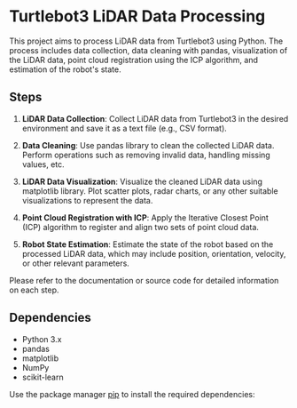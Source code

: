 # Turtlebot3 LiDAR Data Processing

This project aims to process LiDAR data from Turtlebot3 using Python. The process includes data collection, data cleaning with pandas, visualization of the LiDAR data, point cloud registration using the ICP algorithm, and estimation of the robot's state.

## Steps

1. **LiDAR Data Collection**: Collect LiDAR data from Turtlebot3 in the desired environment and save it as a text file (e.g., CSV format).

2. **Data Cleaning**: Use pandas library to clean the collected LiDAR data. Perform operations such as removing invalid data, handling missing values, etc.

3. **LiDAR Data Visualization**: Visualize the cleaned LiDAR data using matplotlib library. Plot scatter plots, radar charts, or any other suitable visualizations to represent the data.

4. **Point Cloud Registration with ICP**: Apply the Iterative Closest Point (ICP) algorithm to register and align two sets of point cloud data.

5. **Robot State Estimation**: Estimate the state of the robot based on the processed LiDAR data, which may include position, orientation, velocity, or other relevant parameters.

Please refer to the documentation or source code for detailed information on each step.

## Dependencies

- Python 3.x
- pandas
- matplotlib
- NumPy
- scikit-learn

Use the package manager [pip](https://pip.pypa.io/en/stable/) to install the required dependencies:
